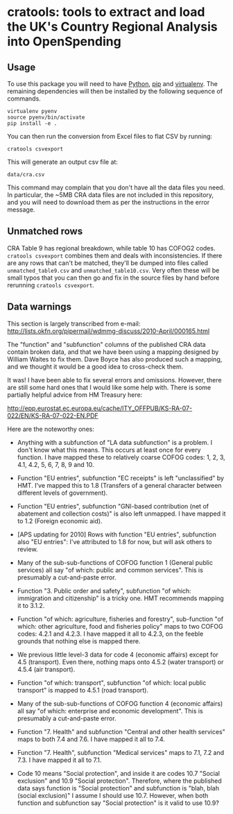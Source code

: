 # cratools: tools to extract and load the UK's Country Regional Analysis into OpenSpending

## Usage

To use this package you will need to have [Python](http://python.org),
[pip](http://www.pip-installer.org) and [virtualenv](http://virtualenv.org).
The remaining dependencies will then be installed by the following sequence of
commands.

    virtualenv pyenv
    source pyenv/bin/activate
    pip install -e .

You can then run the conversion from Excel files to flat CSV by running:

    cratools csvexport

This will generate an output csv file at:

    data/cra.csv

This command may complain that you don't have all the data files you need. In
particular, the ~5MB CRA data files are not included in this repository, and
you will need to download them as per the instructions in the error message.

## Unmatched rows

CRA Table 9 has regional breakdown, while table 10 has COFOG2 codes. `cratools csvexport`
combines them and deals with inconsistencies. If there are any rows that can't
be matched, they'll be dumped into files called `unmatched_table9.csv` and
`unmatched_table10.csv`. Very often these will be small typos that you can then
go and fix in the source files by hand before rerunning `cratools csvexport`.

## Data warnings

This section is largely transcribed from e-mail: <http://lists.okfn.org/pipermail/wdmmg-discuss/2010-April/000165.html>

The "function" and "subfunction" columns of the published CRA data contain broken
data, and that we have been using a mapping designed by William Waites to fix
them. Dave Boyce has also produced such a mapping, and we thought it would be a
good idea to cross-check them.

It was! I have been able to fix several errors and omissions. However, there
are still some hard ones that I would like some help with. There is some
partially helpful advice from HM Treasury here:

<http://epp.eurostat.ec.europa.eu/cache/ITY_OFFPUB/KS-RA-07-022/EN/KS-RA-07-022-EN.PDF>

Here are the noteworthy ones:

  - Anything with a subfunction of "LA data subfunction" is a problem. I don't
    know what this means. This occurs at least once for every function.  I have
    mapped these to relatively coarse COFOG codes: 1, 2, 3, 4.1, 4.2, 5, 6, 7,
    8, 9 and 10.

  - Function "EU entries", subfunction "EC receipts" is left
    "unclassified" by HMT. I've mapped this to 1.8 (Transfers of a general
    character between different levels of government).

  - Function "EU entries", subfunction "GNI-based contribution (net of
    abatement and collection costs)" is also left unmapped. I have mapped it to
    1.2 (Foreign economic aid).

  - [APS updating for 2010] Rows with function "EU entries", subfunction
    also "EU entries": I've attributed to 1.8 for now, but will ask others
    to review.

  - Many of the sub-sub-functions of COFOG function 1 (General public services)
    all say "of which: public and common services". This is presumably a
    cut-and-paste error.

  - Function "3. Public order and safety", subfunction "of which: immigration
    and citizenship" is a tricky one. HMT recommends mapping it to 3.1.2.

  - Function "of which: agriculture, fisheries and forestry", sub-function "of
    which: other agriculture, food and fisheries policy" maps to two COFOG
    codes: 4.2.1 and 4.2.3. I have mapped it all to 4.2.3, on the feeble
    grounds that nothing else is mapped there.

  - We previous little level-3 data for code 4 (economic affairs) except for
    4.5 (transport). Even there, nothing maps onto 4.5.2 (water transport) or
    4.5.4 (air transport).

  - Function "of which: transport", subfunction "of which: local public
    transport" is mapped to 4.5.1 (road transport).

  - Many of the sub-sub-functions of COFOG function 4 (economic affairs) all
    say "of which: enterprise and economic development". This is presumably a
    cut-and-paste error.

  - Function "7. Health" and subfunction "Central and other health services"
    maps to both 7.4 and 7.6. I have mapped it all to 7.4.

  - Function "7. Health", subfunction "Medical services" maps to 7.1, 7.2 and
    7.3. I have mapped it all to 7.1.

  - Code 10 means "Social protection", and inside it are codes 10.7 "Social
    exclusion" and 10.9 "Social protection". Therefore, where the published
    data says function is "Social protection" and subfunction is "blah, blah
    (social exclusion)" I assume I should use 10.7. However, when both function
    and subfunction say "Social protection" is it valid to use 10.9?
